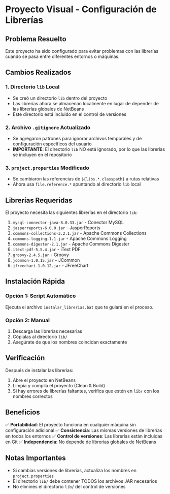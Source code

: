 # Proyecto Visual - Configuración de Librerías

## Problema Resuelto
Este proyecto ha sido configurado para evitar problemas con las librerías cuando se pasa entre diferentes entornos o máquinas.

## Cambios Realizados

### 1. Directorio `lib` Local
- Se creó un directorio `lib` dentro del proyecto
- Las librerías ahora se almacenan localmente en lugar de depender de las librerías globales de NetBeans
- Este directorio está incluido en el control de versiones

### 2. Archivo `.gitignore` Actualizado
- Se agregaron patrones para ignorar archivos temporales y de configuración específicos del usuario
- **IMPORTANTE**: El directorio `lib` NO está ignorado, por lo que las librerías se incluyen en el repositorio

### 3. `project.properties` Modificado
- Se cambiaron las referencias de `${libs.*.classpath}` a rutas relativas
- Ahora usa `file.reference.*` apuntando al directorio `lib` local

## Librerías Requeridas

El proyecto necesita las siguientes librerías en el directorio `lib`:

1. `mysql-connector-java-8.0.33.jar` - Conector MySQL
2. `jasperreports-6.0.0.jar` - JasperReports
3. `commons-collections-3.2.1.jar` - Apache Commons Collections
4. `commons-logging-1.1.jar` - Apache Commons Logging
5. `commons-digester-2.1.jar` - Apache Commons Digester
6. `itext-pdf-5.5.4.jar` - iText PDF
7. `groovy-2.4.5.jar` - Groovy
8. `jcommon-1.0.15.jar` - JCommon
9. `jfreechart-1.0.12.jar` - JFreeChart

## Instalación Rápida

### Opción 1: Script Automático
Ejecuta el archivo `instalar_librerias.bat` que te guiará en el proceso.

### Opción 2: Manual
1. Descarga las librerías necesarias
2. Cópialas al directorio `lib/`
3. Asegúrate de que los nombres coincidan exactamente

## Verificación

Después de instalar las librerías:
1. Abre el proyecto en NetBeans
2. Limpia y compila el proyecto (Clean & Build)
3. Si hay errores de librerías faltantes, verifica que estén en `lib/` con los nombres correctos

## Beneficios

✅ **Portabilidad**: El proyecto funciona en cualquier máquina sin configuración adicional
✅ **Consistencia**: Las mismas versiones de librerías en todos los entornos
✅ **Control de versiones**: Las librerías están incluidas en Git
✅ **Independencia**: No depende de librerías globales de NetBeans

## Notas Importantes

- Si cambias versiones de librerías, actualiza los nombres en `project.properties`
- El directorio `lib/` debe contener TODOS los archivos JAR necesarios
- No elimines el directorio `lib/` del control de versiones